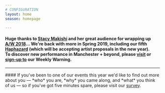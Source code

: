 ```yaml
---
# CONFIGURATION
layout: home
season: homepage

---
```

#### Huge thanks to [Stacy Makishi](/current/2018-autumnwinter/makishi) and her great audience for wrapping up [A/W 2018](/current/2018-autumnwinter)… We're back with more in Spring 2019, including our fifth [Haphazard](/hab/haphazard) (which will be accepting artist proposals in the new year).<br>To discover new performance in Manchester + beyond, please <a href="http://wordofwarning.posthaven.com" target="_blank">visit</a> or <a href="http://eepurl.com/i_Odb" target="_blank">sign-up to</a> our Weekly Warning.          
<hr>               
#### If you've been to one of our events this year we'd like to find out more about you — *who* you are, *why* you came along, and *what* you think of us — so if you've got five minutes spare, please visit our <a href="http://research.audiencesurveys.org/s.asp?k=152950990710" target="_blank">survey</a>.
